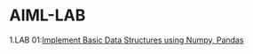 # AIML-LAB
1.LAB 01:[Implement Basic Data Structures using Numpy, Pandas](https://github.com/DEEPAK-RAMGIRI/AIML-LAB/blob/main/LAB_001.ipynb)
